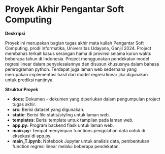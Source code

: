 # Proyek Akhir Pengantar Soft Computing

**Deskripsi**

Proyek ini merupakan bagian tugas akhir mata kuliah Pengantar Soft Computing, prodi Informatika, Universitas Udayana, Ganjil 2024. Project membahas terkait kasus serangan hama di provinsi selama kurun waktu beberapa tahun di Indonesia. Project menggunakan pendekatan model regresi linear dalam penyelesaiannya dan disusun khususnya dalam bahasa pemrograman python. Terdapat juga laman web sederhana yang merupakan implementasi hasil dari model regresi linear jika digunakan untuk prediksi nantinya. 

**Struktur Proyek**

* **docs:** Dokumen - dokumen yang diperlukan dalam pengumpulan project tugas akhir.
* **src:** Berisi dataset yang digunakan.
* **static:** Berisi file statis/styling untuk laman web.
* **templates:** Berisi template untuk tampilan pada laman web.
* **app.py:** Program backend flask untuk laman web.
* **main.py:** Tempat menyimpan functions pengolahan data untuk di eksekusi di app.py.
* **main_T.ipynb:** Notebook Jupyter untuk analisis data, pembentukan function regresi linear melalui beberapa pendekatan.
